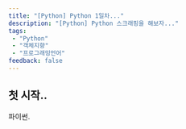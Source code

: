 ```yaml
---
title: "[Python] Python 1일차..."
description: "[Python] Python 스크래핑을 해보자..."
tags: 
 - "Python"
 - "객체지향"
 - "프로그래밍언어"
feedback: false
---
```

## 첫 시작..
파이썬.
